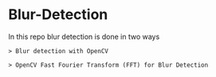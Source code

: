 # Blur-Detection

In this repo blur detection is done in two ways

    > Blur detection with OpenCV

    > OpenCV Fast Fourier Transform (FFT) for Blur Detection

